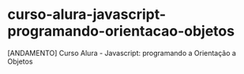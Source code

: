 # curso-alura-javascript-programando-orientacao-objetos
[ANDAMENTO] Curso Alura - Javascript: programando a Orientação a Objetos
